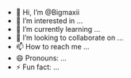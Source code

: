 - 👋 Hi, I’m @Bigmaxii
- 👀 I’m interested in ...
- 🌱 I’m currently learning ...
- 💞️ I’m looking to collaborate on ...
- 📫 How to reach me ...
- 😄 Pronouns: ...
- ⚡ Fun fact: ...

<!---
Bigmaxii/Bigmaxii is a ✨ special ✨ repository because its `README.md` (this file) appears on your GitHub profile.
You can click the Preview link to take a look at your changes.
--->
